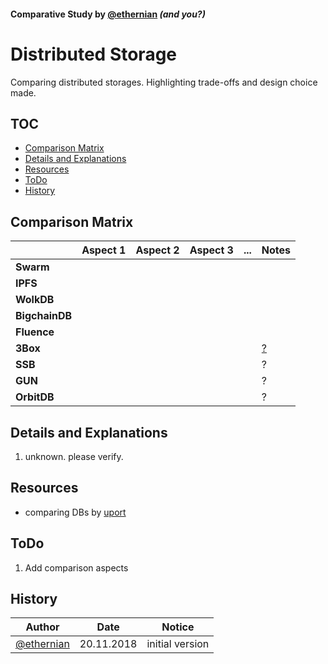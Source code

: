 #### Comparative Study by [@ethernian](https://ethereum-magicians.org/u/ethernian/) *(and you?)*
#  Distributed Storage

Comparing distributed storages.
Highlighting trade-offs and design choice made.  

## TOC
* [Comparison Matrix](#comparison-matrix) 
* [Details and Explanations](#Details-and-Explanations)
* [Resources](#resources)
* [ToDo](#todo)
* [History](#history)

## Comparison Matrix
|                | Aspect 1 | Aspect 2 | Aspect 3 | ... | Notes |  
|----------------|----------|----------|----------|-----|-------|
|**Swarm**       |          |          |          |     |       |
|**IPFS**        |          |          |          |     |       |
|**WolkDB**      |          |          |          |     |       |
|**BigchainDB**  |          |          |          |     |       |
|**Fluence**     |          |          |          |     |       |
| **3Box**       |          |          |          |     |  [?](#unknownItem)     |
| **SSB**        |          |          |          |     |  ?     |
| **GUN**        |          |          |          |     |  ?     |
| **OrbitDB**    |          |          |          |     |  ?     |



## Details and Explanations
1. <a name="unknownItem"></a> unknown. please verify.  

## Resources
* comparing DBs by [uport](https://github.com/uport-project/3box/issues/351)

## ToDo
1. Add comparison aspects

## History

| Author     | Date | Notice |
|------------|------|--------|
|[@ethernian](https://ethereum-magicians.org/u/ethernian)| 20.11.2018| initial version |     

